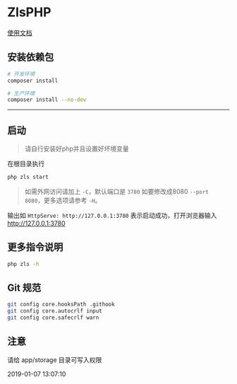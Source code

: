# ZlsPHP

[使用文档](https://docs.73zls.com/zls-php/#/)

## 安装依赖包

```bash
# 开发环境
composer install

# 生产环境
composer install --no-dev
```
***

## 启动

> 请自行安装好php并且设置好坏境变量

在根目录执行 

```bash
php zls start
```

> 如需外网访问请加上 `-C`，默认端口是 `3780` 如要修改成8080 `--port 8080`，更多选项请参考 `-H`。

输出如 `HttpServe: http://127.0.0.1:3780` 表示启动成功，打开浏览器输入 http://127.0.0.1:3780

## 更多指令说明

```bash
php zls -h
```

## Git 规范

```bash
git config core.hooksPath .githook
git config core.autocrlf input
git config core.safecrlf warn
```

## 注意

请给 app/storage 目录可写入权限


2019-01-07 13:07:10